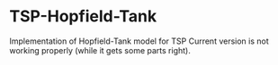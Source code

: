 # TSP-Hopfield-Tank
Implementation of Hopfield-Tank model for TSP
Current version is not working properly (while it gets some parts right).




